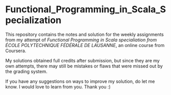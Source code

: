 # Functional_Programming_in_Scala_Specialization

This repository contains the notes and solution for the weekly assignments from my attempt of *Functional Programming in Scala specialiation from ÉCOLE POLYTECHNIQUE FÉDÉRALE DE LAUSANNE*, an online course from Coursera.

My solutions obtained full credits after submission, but since they are my own attempts, there may still be mistakes or flaws that were missed out by the grading system. 

If you have any suggestions on ways to improve my solution, do let me know. I would love to learn from you. Thank you :)
